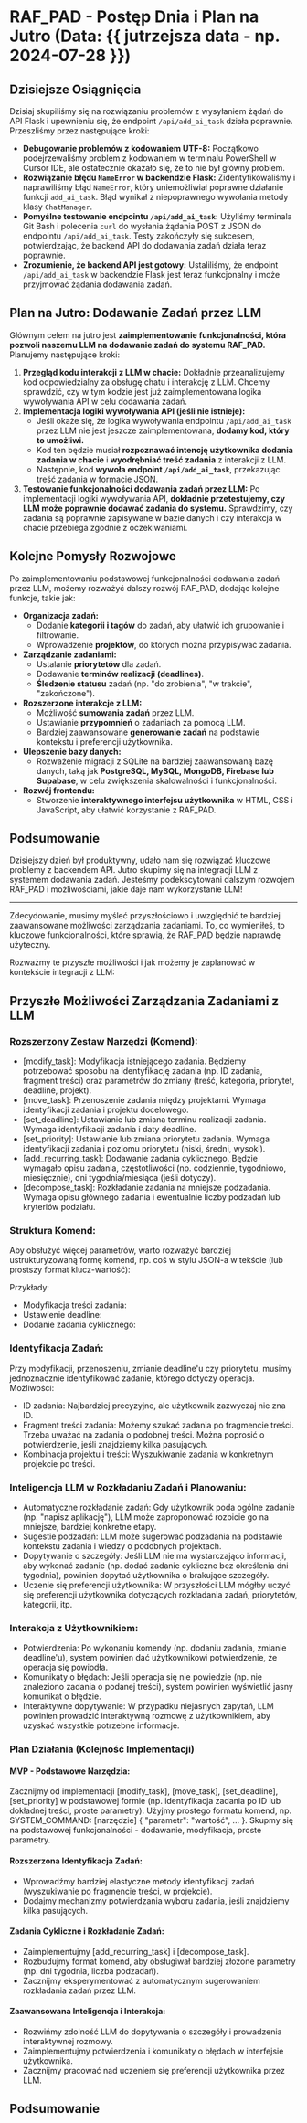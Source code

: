 # RAF_PAD - Postęp Dnia i Plan na Jutro (Data: {{ jutrzejsza data - np. 2024-07-28 }})

## Dzisiejsze Osiągnięcia

Dzisiaj skupiliśmy się na rozwiązaniu problemów z wysyłaniem żądań do API Flask i upewnieniu się, że endpoint `/api/add_ai_task` działa poprawnie.  Przeszliśmy przez następujące kroki:

*   **Debugowanie problemów z kodowaniem UTF-8:** Początkowo podejrzewaliśmy problem z kodowaniem w terminalu PowerShell w Cursor IDE, ale ostatecznie okazało się, że to nie był główny problem.
*   **Rozwiązanie błędu `NameError` w backendzie Flask:** Zidentyfikowaliśmy i naprawiliśmy błąd `NameError`, który uniemożliwiał poprawne działanie funkcji `add_ai_task`. Błąd wynikał z niepoprawnego wywołania metody klasy `ChatManager`.
*   **Pomyślne testowanie endpointu `/api/add_ai_task`:** Użyliśmy terminala Git Bash i polecenia `curl` do wysłania żądania POST z JSON do endpointu `/api/add_ai_task`. Testy zakończyły się sukcesem, potwierdzając, że backend API do dodawania zadań działa teraz poprawnie.
*   **Zrozumienie, że backend API jest gotowy:**  Ustaliliśmy, że endpoint `/api/add_ai_task` w backendzie Flask jest teraz funkcjonalny i może przyjmować żądania dodawania zadań.

## Plan na Jutro: Dodawanie Zadań przez LLM

Głównym celem na jutro jest **zaimplementowanie funkcjonalności, która pozwoli naszemu LLM na dodawanie zadań do systemu RAF_PAD.**  Planujemy następujące kroki:

1.  **Przegląd kodu interakcji z LLM w chacie:** Dokładnie przeanalizujemy kod odpowiedzialny za obsługę chatu i interakcję z LLM. Chcemy sprawdzić, czy w tym kodzie jest już zaimplementowana logika wywoływania API w celu dodawania zadań.
2.  **Implementacja logiki wywoływania API (jeśli nie istnieje):**
    *   Jeśli okaże się, że logika wywoływania endpointu `/api/add_ai_task` przez LLM nie jest jeszcze zaimplementowana, **dodamy kod, który to umożliwi.**
    *   Kod ten będzie musiał **rozpoznawać intencję użytkownika dodania zadania w chacie** i **wyodrębniać treść zadania** z interakcji z LLM.
    *   Następnie, kod **wywoła endpoint `/api/add_ai_task`**, przekazując treść zadania w formacie JSON.
3.  **Testowanie funkcjonalności dodawania zadań przez LLM:** Po implementacji logiki wywoływania API, **dokładnie przetestujemy, czy LLM może poprawnie dodawać zadania do systemu.**  Sprawdzimy, czy zadania są poprawnie zapisywane w bazie danych i czy interakcja w chacie przebiega zgodnie z oczekiwaniami.

## Kolejne Pomysły Rozwojowe

Po zaimplementowaniu podstawowej funkcjonalności dodawania zadań przez LLM, możemy rozważyć dalszy rozwój RAF_PAD, dodając kolejne funkcje, takie jak:

*   **Organizacja zadań:**
    *   Dodanie **kategorii i tagów** do zadań, aby ułatwić ich grupowanie i filtrowanie.
    *   Wprowadzenie **projektów**, do których można przypisywać zadania.
*   **Zarządzanie zadaniami:**
    *   Ustalanie **priorytetów** dla zadań.
    *   Dodawanie **terminów realizacji (deadlines)**.
    *   **Śledzenie statusu** zadań (np. "do zrobienia", "w trakcie", "zakończone").
*   **Rozszerzone interakcje z LLM:**
    *   Możliwość **sumowania zadań** przez LLM.
    *   Ustawianie **przypomnień** o zadaniach za pomocą LLM.
    *   Bardziej zaawansowane **generowanie zadań** na podstawie kontekstu i preferencji użytkownika.
*   **Ulepszenie bazy danych:**
    *   Rozważenie migracji z SQLite na bardziej zaawansowaną bazę danych, taką jak **PostgreSQL, MySQL, MongoDB, Firebase lub Supabase**, w celu zwiększenia skalowalności i funkcjonalności.
*   **Rozwój frontendu:**
    *   Stworzenie **interaktywnego interfejsu użytkownika** w HTML, CSS i JavaScript, aby ułatwić korzystanie z RAF_PAD.

## Podsumowanie

Dzisiejszy dzień był produktywny, udało nam się rozwiązać kluczowe problemy z backendem API.  Jutro skupimy się na integracji LLM z systemem dodawania zadań. Jesteśmy podekscytowani dalszym rozwojem RAF_PAD i możliwościami, jakie daje nam wykorzystanie LLM!



----------------------------------

Zdecydowanie, musimy myśleć przyszłościowo i uwzględnić te bardziej zaawansowane możliwości zarządzania zadaniami. To, co wymieniłeś, to kluczowe funkcjonalności, które sprawią, że RAF_PAD będzie naprawdę użyteczny.

Rozważmy te przyszłe możliwości i jak możemy je zaplanować w kontekście integracji z LLM:

## Przyszłe Możliwości Zarządzania Zadaniami z LLM

### Rozszerzony Zestaw Narzędzi (Komend):

* [modify_task]: Modyfikacja istniejącego zadania. Będziemy potrzebować sposobu na identyfikację zadania (np. ID zadania, fragment treści) oraz parametrów do zmiany (treść, kategoria, priorytet, deadline, projekt).
* [move_task]: Przenoszenie zadania między projektami. Wymaga identyfikacji zadania i projektu docelowego.
* [set_deadline]: Ustawianie lub zmiana terminu realizacji zadania. Wymaga identyfikacji zadania i daty deadline.
* [set_priority]: Ustawianie lub zmiana priorytetu zadania. Wymaga identyfikacji zadania i poziomu priorytetu (niski, średni, wysoki).
* [add_recurring_task]: Dodawanie zadania cyklicznego. Będzie wymagało opisu zadania, częstotliwości (np. codziennie, tygodniowo, miesięcznie), dni tygodnia/miesiąca (jeśli dotyczy).
* [decompose_task]: Rozkładanie zadania na mniejsze podzadania. Wymaga opisu głównego zadania i ewentualnie liczby podzadań lub kryteriów podziału.

### Struktura Komend:

Aby obsłużyć więcej parametrów, warto rozważyć bardziej ustrukturyzowaną formę komend, np. coś w stylu JSON-a w tekście (lub prostszy format klucz-wartość):

Przykłady:
* Modyfikacja treści zadania:
* Ustawienie deadline:
* Dodanie zadania cyklicznego:

### Identyfikacja Zadań:

Przy modyfikacji, przenoszeniu, zmianie deadline'u czy priorytetu, musimy jednoznacznie identyfikować zadanie, którego dotyczy operacja. Możliwości:
* ID zadania: Najbardziej precyzyjne, ale użytkownik zazwyczaj nie zna ID.
* Fragment treści zadania: Możemy szukać zadania po fragmencie treści. Trzeba uważać na zadania o podobnej treści. Można poprosić o potwierdzenie, jeśli znajdziemy kilka pasujących.
* Kombinacja projektu i treści: Wyszukiwanie zadania w konkretnym projekcie po treści.

### Inteligencja LLM w Rozkładaniu Zadań i Planowaniu:

* Automatyczne rozkładanie zadań: Gdy użytkownik poda ogólne zadanie (np. "napisz aplikację"), LLM może zaproponować rozbicie go na mniejsze, bardziej konkretne etapy.
* Sugestie podzadań: LLM może sugerować podzadania na podstawie kontekstu zadania i wiedzy o podobnych projektach.
* Dopytywanie o szczegóły: Jeśli LLM nie ma wystarczająco informacji, aby wykonać zadanie (np. dodać zadanie cykliczne bez określenia dni tygodnia), powinien dopytać użytkownika o brakujące szczegóły.
* Uczenie się preferencji użytkownika: W przyszłości LLM mógłby uczyć się preferencji użytkownika dotyczących rozkładania zadań, priorytetów, kategorii, itp.

### Interakcja z Użytkownikiem:

* Potwierdzenia: Po wykonaniu komendy (np. dodaniu zadania, zmianie deadline'u), system powinien dać użytkownikowi potwierdzenie, że operacja się powiodła.
* Komunikaty o błędach: Jeśli operacja się nie powiedzie (np. nie znaleziono zadania o podanej treści), system powinien wyświetlić jasny komunikat o błędzie.
* Interaktywne dopytywanie: W przypadku niejasnych zapytań, LLM powinien prowadzić interaktywną rozmowę z użytkownikiem, aby uzyskać wszystkie potrzebne informacje.

### Plan Działania (Kolejność Implementacji)

#### MVP - Podstawowe Narzędzia:

Zacznijmy od implementacji [modify_task], [move_task], [set_deadline], [set_priority] w podstawowej formie (np. identyfikacja zadania po ID lub dokładnej treści, proste parametry).
Użyjmy prostego formatu komend, np. SYSTEM_COMMAND: [narzędzie] { "parametr": "wartość", ... }.
Skupmy się na podstawowej funkcjonalności - dodawanie, modyfikacja, proste parametry.

#### Rozszerzona Identyfikacja Zadań:

* Wprowadźmy bardziej elastyczne metody identyfikacji zadań (wyszukiwanie po fragmencie treści, w projekcie).
* Dodajmy mechanizmy potwierdzania wyboru zadania, jeśli znajdziemy kilka pasujących.

#### Zadania Cykliczne i Rozkładanie Zadań:

* Zaimplementujmy [add_recurring_task] i [decompose_task].
* Rozbudujmy format komend, aby obsługiwał bardziej złożone parametry (np. dni tygodnia, liczba podzadań).
* Zacznijmy eksperymentować z automatycznym sugerowaniem rozkładania zadań przez LLM.

#### Zaawansowana Inteligencja i Interakcja:

* Rozwińmy zdolność LLM do dopytywania o szczegóły i prowadzenia interaktywnej rozmowy.
* Zaimplementujmy potwierdzenia i komunikaty o błędach w interfejsie użytkownika.
* Zacznijmy pracować nad uczeniem się preferencji użytkownika przez LLM.

## Podsumowanie

